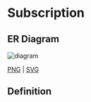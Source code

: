 # Subscription

## ER Diagram

![diagram](subscription.svg)

[PNG](subscription.png) | [SVG](subscription.svg)


## Definition